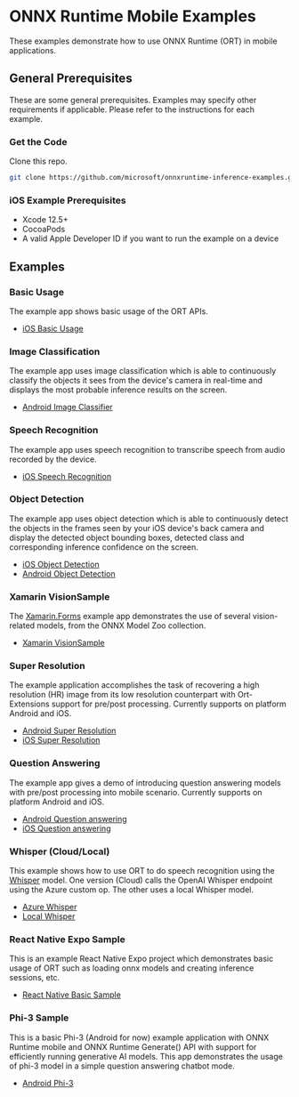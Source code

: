 # ONNX Runtime Mobile Examples

These examples demonstrate how to use ONNX Runtime (ORT) in mobile applications.

## General Prerequisites

These are some general prerequisites.
Examples may specify other requirements if applicable.
Please refer to the instructions for each example.

### Get the Code

Clone this repo.

```bash
git clone https://github.com/microsoft/onnxruntime-inference-examples.git
```

### iOS Example Prerequisites

- Xcode 12.5+
- CocoaPods
- A valid Apple Developer ID if you want to run the example on a device

## Examples

### Basic Usage

The example app shows basic usage of the ORT APIs.

- [iOS Basic Usage](examples/basic_usage/ios)

### Image Classification

The example app uses image classification which is able to continuously classify the objects it sees from the device's camera in real-time and displays the most probable inference results on the screen.

- [Android Image Classifier](examples/image_classification/android)

### Speech Recognition

The example app uses speech recognition to transcribe speech from audio recorded by the device.

- [iOS Speech Recognition](examples/speech_recognition/ios)

### Object Detection

The example app uses object detection which is able to continuously detect the objects in the frames seen by your iOS device's back camera and display the detected object bounding boxes, detected class and corresponding inference confidence on the screen.

- [iOS Object Detection](examples/object_detection/ios)
- [Android Object Detection](examples/object_detection/android)

### Xamarin VisionSample

The [Xamarin.Forms](https://dotnet.microsoft.com/apps/xamarin/xamarin-forms) example app demonstrates the use of several vision-related models, from the ONNX Model Zoo collection.

- [Xamarin VisionSample](examples/Xamarin)

### Super Resolution

The example application accomplishes the task of recovering a high resolution (HR) image from its low resolution counterpart with Ort-Extensions support for pre/post processing. Currently supports on platform Android and iOS.

- [Android Super Resolution](examples/super_resolution/android)
- [iOS Super Resolution](examples/super_resolution/ios)

### Question Answering

The example app gives a demo of introducing question answering models with pre/post processing into mobile scenario. Currently supports on platform Android and iOS.

- [Android Question answering](examples/question_answering/android)
- [iOS Question answering](examples/question_answering/ios)

### Whisper (Cloud/Local)

This example shows how to use ORT to do speech recognition using the [Whisper](https://github.com/openai/whisper) model. One version (Cloud) calls the OpenAI Whisper endpoint using the Azure custom op. The other uses a local Whisper model.

- [Azure Whisper](examples/whisper/azure/android)
- [Local Whisper](examples/whisper/local/android)

### React Native Expo Sample

This is an example React Native Expo project which demonstrates basic usage of ORT such as loading onnx models and creating inference sessions, etc.

- [React Native Basic Sample](examples/React_Native/ort-rn-basic-usage/)

### Phi-3 Sample

This is a basic Phi-3 (Android for now) example application with ONNX Runtime mobile and ONNX Runtime Generate() API with support for efficiently running generative AI models. This app demonstrates the usage of phi-3 model in a simple question answering chatbot mode.

- [Android Phi-3](examples/phi-3/android)
